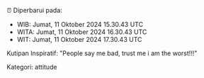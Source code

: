 ⏰ Diperbarui pada:
- WIB: Jumat, 11 Oktober 2024 15.30.43 UTC
- WITA: Jumat, 11 Oktober 2024 16.30.43 UTC
- WIT: Jumat, 11 Oktober 2024 17.30.43 UTC

Kutipan Inspiratif:
"People say me bad, trust me i am the worst!!!"


Kategori: attitude

